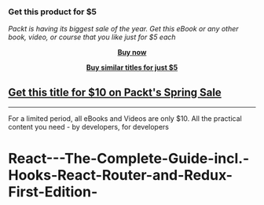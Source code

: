 
### Get this product for $5

<i>Packt is having its biggest sale of the year. Get this eBook or any other book, video, or course that you like just for $5 each</i>


<b><p align='center'>[Buy now](https://packt.link/9781789132229)</p></b>


<b><p align='center'>[Buy similar titles for just $5](https://subscription.packtpub.com/search)</p></b>


## [Get this title for $10 on Packt's Spring Sale](https://www.packt.com/V10776?utm_source=github&utm_medium=packt-github-repo&utm_campaign=spring_10_dollar_2022)
-----
For a limited period, all eBooks and Videos are only $10. All the practical content you need \- by developers, for developers

# React---The-Complete-Guide-incl.-Hooks-React-Router-and-Redux-First-Edition-